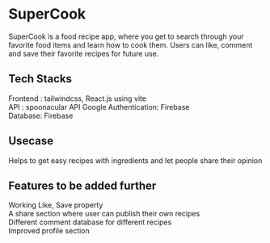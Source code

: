 # SuperCook

SuperCook is a food recipe app, where you get to search through your favorite food items and learn how to cook them. Users can like, comment and save their favorite recipes for future use.

## Tech Stacks

Frontend : tailwindcss, React.js using vite                                                  
API : spoonacular API                                                                        Google Authentication: Firebase                                                              
Database: Firebase

## Usecase

Helps to get easy recipes with ingredients and let people share their opinion

## Features to be added further
Working Like, Save property                                                                   
A share section where user can publish their own recipes                                         
Different comment database for different recipes                                                     
Improved profile section
